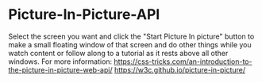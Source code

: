 # Picture-In-Picture-API
Select the screen you want and click the "Start Picture In picture" button to make a small floating window of that screen and do other things while you watch content or follow along to a tutorial as it rests above all other windows. 
For more information:
https://css-tricks.com/an-introduction-to-the-picture-in-picture-web-api/
https://w3c.github.io/picture-in-picture/
